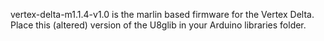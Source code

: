 vertex-delta-m1.1.4-v1.0 is the marlin based firmware for the Vertex Delta.
Place this (altered) version of the U8glib in your Arduino libraries folder.